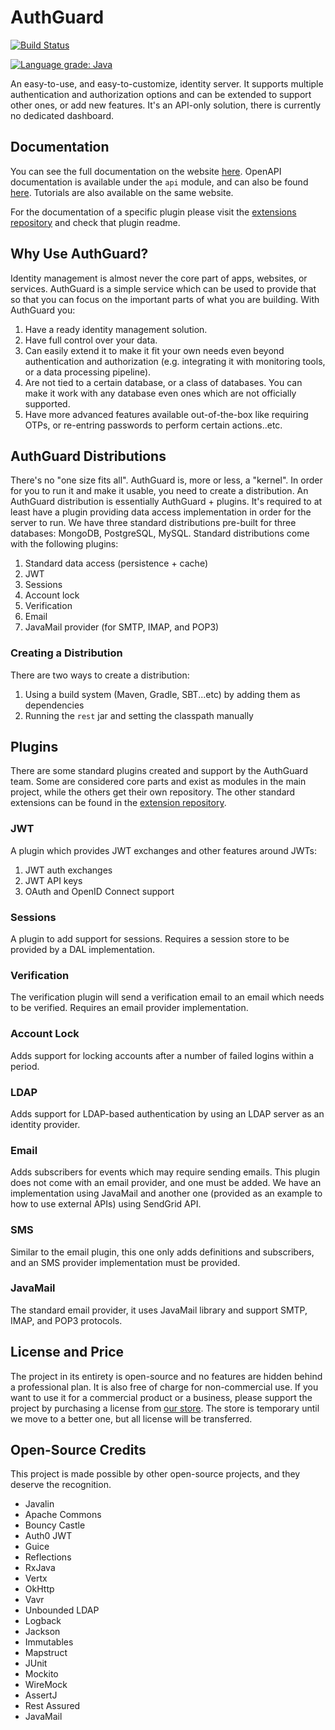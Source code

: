 # AuthGuard

[![Build Status](https://travis-ci.com/AuthGuard/AuthGuard.svg?branch=master)](https://travis-ci.com/AuthGuard/AuthGuard)

[![Language grade: Java](https://img.shields.io/lgtm/grade/java/g/AuthGuard/AuthGuard.svg?logo=lgtm&logoWidth=18)](https://lgtm.com/projects/g/AuthGuard/AuthGuard/context:java)

An easy-to-use, and easy-to-customize, identity server. It supports multiple authentication and authorization options and 
can be extended to support other ones, or add new features. It's an API-only solution, there is currently 
no dedicated dashboard. 

## Documentation
You can see the full documentation on the website [here](https://authguard.github.io/). OpenAPI documentation is
available under the `api` module, and can also be found [here](https://authguard.github.io/). Tutorials are 
also available on the same website.

For the documentation of a specific plugin please visit the [extensions repository](https://github.com/AuthGuard/extensions) 
and check that plugin readme.

## Why Use AuthGuard?
Identity management is almost never the core part of apps, websites, or services. AuthGuard is a simple service which 
can be used to provide that so that you can focus on the important parts of what you are building. With AuthGuard you:
1. Have a ready identity management solution.
2. Have full control over your data.
3. Can easily extend it to make it fit your own needs even beyond authentication and authorization (e.g. integrating it 
   with monitoring tools, or a data processing pipeline).
4. Are not tied to a certain database, or a class of databases. You can make it work with any database even ones which 
   are not officially supported.
5. Have more advanced features available out-of-the-box like requiring OTPs, or re-entring passwords
   to perform certain actions..etc.
   
## AuthGuard Distributions
There's no "one size fits all". AuthGuard is, more or less, a "kernel". In order for you to run it and make it usable, 
you need to create a distribution. An AuthGuard distribution is essentially AuthGuard + plugins. It's required to at 
least have a plugin providing data access implementation in order for the server to run. We have three 
standard distributions pre-built for three databases: MongoDB, PostgreSQL, MySQL. Standard distributions 
come with the following plugins:
1. Standard data access (persistence + cache)
2. JWT
3. Sessions
4. Account lock
5. Verification
6. Email
7. JavaMail provider (for SMTP, IMAP, and POP3)

### Creating a Distribution
There are two ways to create a distribution:
1. Using a build system (Maven, Gradle, SBT...etc) by adding them as dependencies
2. Running the `rest` jar and setting the classpath manually

## Plugins
There are some standard plugins created and support by the AuthGuard team. Some are considered core parts and exist as 
modules in the main project, while the others get their own repository. The other standard extensions can be found in 
the [extension repository](https://github.com/AuthGuard/extensions).

### JWT
A plugin which provides JWT exchanges and other features around JWTs:
1. JWT auth exchanges
2. JWT API keys
3. OAuth and OpenID Connect support

### Sessions
A plugin to add support for sessions. Requires a session store to be provided by a DAL implementation.

### Verification
The verification plugin will send a verification email to an email which needs to be verified. Requires an email provider 
implementation.

### Account Lock
Adds support for locking accounts after a number of failed logins within a period.

### LDAP 
Adds support for LDAP-based authentication by using an LDAP server as an identity provider.

### Email
Adds subscribers for events which may require sending emails. This plugin does not come with 
an email provider, and one must be added. We have an implementation using JavaMail and another 
one (provided as an example to how to use external APIs) using SendGrid API.

### SMS
Similar to the email plugin, this one only adds definitions and subscribers, and an SMS provider 
implementation must be provided.

### JavaMail
The standard email provider, it uses JavaMail library and support SMTP, IMAP, and POP3 protocols.

## License and Price
The project in its entirety is open-source and no features are hidden behind a professional 
plan. It is also free of charge for non-commercial use. If you want to use it for a commercial 
product or a business, please support the project by purchasing a license 
from [our store](https://www.nexblocks.com/portal/). The store is temporary until we move to 
a better one, but all license will be transferred.

## Open-Source Credits
This project is made possible by other open-source projects, and they deserve the recognition. 
* Javalin
* Apache Commons
* Bouncy Castle
* Auth0 JWT 
* Guice
* Reflections
* RxJava
* Vertx
* OkHttp
* Vavr
* Unbounded LDAP
* Logback
* Jackson
* Immutables
* Mapstruct
* JUnit
* Mockito
* WireMock
* AssertJ
* Rest Assured
* JavaMail